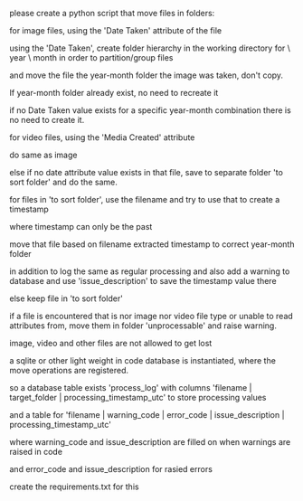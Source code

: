 please create a python script that move files in folders:

for image files, using the 'Date Taken' attribute of the file

using the 'Date Taken', create folder hierarchy in the working directory for \ year \ month in order to partition/group files

and move the file the year-month folder the image was taken, don't copy.

If year-month folder already exist, no need to recreate it

if no Date Taken value exists for a specific year-month combination there is no need to create it.

for video files, using the 'Media Created' attribute

do same as image

else if no date attribute value exists in that file, save to separate folder 'to sort folder' and do the same.

for files in 'to sort folder', use the filename and try to use that to create a timestamp 

where timestamp can only be the past

move that file based on filename extracted timestamp to correct year-month folder

in addition to log the same as regular processing and also add a warning to database and use 'issue_description' to save the timestamp value there

else keep file in 'to sort folder'

if a file is encountered that is nor image nor video file type or unable to read attributes from, move them in folder 'unprocessable' and raise warning.

image, video and other files are not allowed to get lost



a sqlite or other light weight in code database is instantiated, where the move operations are registered.

so a database table exists 'process_log' with columns 'filename | target_folder |  processing_timestamp_utc' to store processing values

and a table for 'filename | warning_code | error_code | issue_description | processing_timestamp_utc' 

where warning_code and issue_description are filled on when warnings are raised in code

and error_code and issue_description for rasied errors

create the requirements.txt for this

